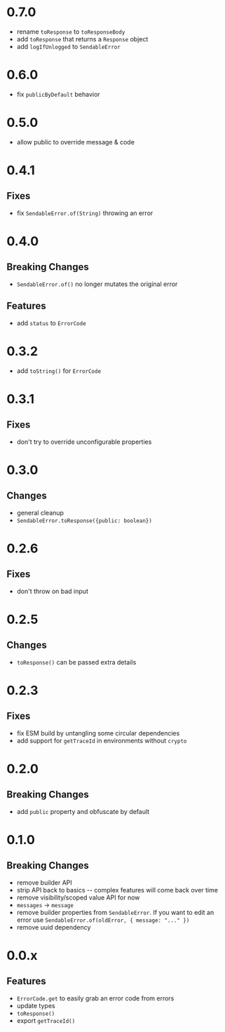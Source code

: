 # 0.7.0

- rename `toResponse` to `toResponseBody`
- add `toResponse` that returns a `Response` object
- add `logIfUnlogged` to `SendableError`

# 0.6.0

- fix `publicByDefault` behavior

# 0.5.0

- allow public to override message & code

# 0.4.1

## Fixes

- fix `SendableError.of(String)` throwing an error

# 0.4.0

## Breaking Changes

- `SendableError.of()` no longer mutates the original error

## Features

- add `status` to `ErrorCode`

# 0.3.2

- add `toString()` for `ErrorCode`

# 0.3.1

## Fixes

- don't try to override unconfigurable properties

# 0.3.0

## Changes

- general cleanup
- `SendableError.toResponse({public: boolean})`

# 0.2.6

## Fixes

- don't throw on bad input

# 0.2.5

## Changes

- `toResponse()` can be passed extra details

# 0.2.3

## Fixes

- fix ESM build by untangling some circular dependencies
- add support for `getTraceId` in environments without `crypto`

# 0.2.0

## Breaking Changes

- add `public` property and obfuscate by default

# 0.1.0

## Breaking Changes

- remove builder API
- strip API back to basics -- complex features will come back over time
- remove visibility/scoped value API for now
- `messages` -> `message`
- remove builder properties from `SendableError`. If you want to edit an error use `SendableError.of(oldError, { message: "..." })`
- remove uuid dependency

# 0.0.x

## Features

- `ErrorCode.get` to easily grab an error code from errors
- update types
- `toResponse()`
- export `getTraceId()`

